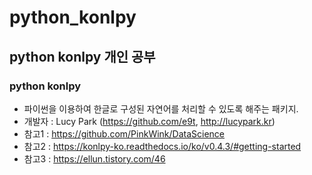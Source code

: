 # python_konlpy

## python konlpy 개인 공부

### python konlpy
- 파이썬을 이용하여 한글로 구성된 자연어를 처리할 수 있도록 해주는 패키지.
- 개발자 : Lucy Park (https://github.com/e9t, http://lucypark.kr)
- 참고1 : https://github.com/PinkWink/DataScience 
- 참고2 : https://konlpy-ko.readthedocs.io/ko/v0.4.3/#getting-started
- 참고3 : https://ellun.tistory.com/46
